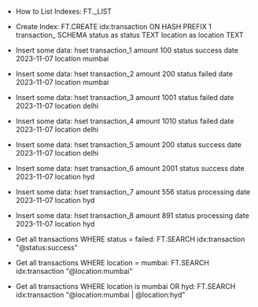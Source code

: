 * How to List Indexes: FT._LIST
* Create Index: FT.CREATE idx:transaction ON HASH PREFIX 1 transaction_ SCHEMA status as status TEXT location as location TEXT
* Insert some data: hset transaction_1 amount 100 status success date 2023-11-07 location mumbai
* Insert some data: hset transaction_2 amount 200 status failed date 2023-11-07 location mumbai
* Insert some data: hset transaction_3 amount 1001 status failed date 2023-11-07 location delhi
* Insert some data: hset transaction_4 amount 1010 status failed date 2023-11-07 location delhi
* Insert some data: hset transaction_5 amount 200 status success date 2023-11-07 location delhi
* Insert some data: hset transaction_6 amount 2001 status success date 2023-11-07 location hyd
* Insert some data: hset transaction_7 amount 556 status processing date 2023-11-07 location hyd
* Insert some data: hset transaction_8 amount 891 status processing date 2023-11-07 location hyd

* Get all transactions WHERE status = failed: FT.SEARCH idx:transaction "@status:success"
* Get all transactions WHERE location = mumbai: FT.SEARCH idx:transaction "@location:mumbai"
* Get all transactions WHERE location is mumbai OR hyd: FT.SEARCH idx:transaction "@location:mumbai | @location:hyd"
